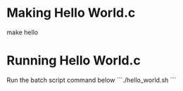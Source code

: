 <h1> Making Hello World.c </h1>
make hello
<h1>Running Hello World.c</h1>
Run the batch script command below
```./hello_world.sh ```

